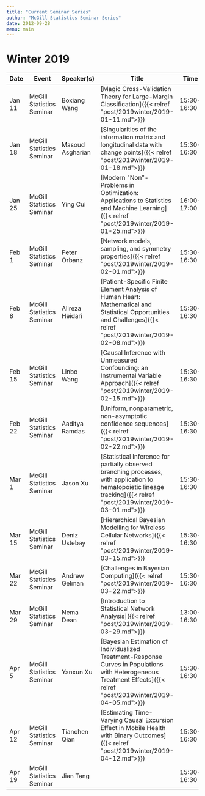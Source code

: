 ```yaml
---
title: "Current Seminar Series"
author: "McGill Statistics Seminar Series"
date: 2012-09-28
menu: main
---
```


# Winter 2019 
| Date   | Event                     | Speaker(s)         | Title                                                                                                                                              | Time        | Location                                       |
|--------|---------------------------|--------------------|----------------------------------------------------------------------------------------------------------------------------------------------------|-------------|------------------------------------------------|
| Jan 11 | McGill Statistics Seminar  | Boxiang Wang | [Magic Cross-Validation Theory for Large-Margin Classification]({{< relref "post/2019winter/2019-01-11.md">}}) | 15:30-16:30 | BURN 1205 |
| Jan 18 | McGill Statistics Seminar | Masoud Asgharian | [Singularities of the information matrix and longitudinal data with change points]({{< relref "post/2019winter/2019-01-18.md">}})        | 15:30-16:30 | BURN 1205 |
| Jan 25 | McGill Statistics Seminar | Ying Cui |[Modern "Non"-Problems in Optimization: Applications to Statistics and Machine Learning]({{< relref "post/2019winter/2019-01-25.md">}})  | 16:00-17:00 | BURN 920 |
| Feb 1 | McGill Statistics Seminar | Peter Orbanz |[Network models, sampling, and symmetry properties]({{< relref "post/2019winter/2019-02-01.md">}})	  | 15:30-16:30 | BURN 1205 |
| Feb 8 | McGill Statistics Seminar | Alireza Heidari | [Patient-Specific Finite Element Analysis of Human Heart: Mathematical and Statistical Opportunities and Challenges]({{< relref "post/2019winter/2019-02-08.md">}})        | 15:30-16:30 | BURN 1104 |
| Feb 15 | McGill Statistics Seminar | Linbo Wang | [Causal Inference with Unmeasured Confounding: an Instrumental Variable Approach]({{< relref "post/2019winter/2019-02-15.md">}})         | 15:30-16:30 | BURN 1205 |
| Feb 22 | McGill Statistics Seminar | Aaditya Ramdas |[Uniform, nonparametric, non-asymptotic confidence sequences]({{< relref "post/2019winter/2019-02-22.md">}})         | 15:30-16:30 | BURN 1205 |
| Mar 1 | McGill Statistics Seminar | Jason Xu | [Statistical Inference for partially observed branching processes, with application to hematopoietic lineage tracking]({{< relref "post/2019winter/2019-03-01.md">}})        | 15:30-16:30 | BURN 1104 |
| Mar 15  | McGill Statistics Seminar | Deniz Ustebay |[Hierarchical Bayesian Modelling for Wireless Cellular Networks]({{< relref "post/2019winter/2019-03-15.md">}})          | 15:30-16:30 | BURN 1205 |
| Mar 22  | McGill Statistics Seminar | Andrew Gelman  | [Challenges in Bayesian Computing]({{< relref "post/2019winter/2019-03-22.md">}})         | 15:30-16:30 | BURN 1104 |
| Mar 29  | McGill Statistics Seminar | Nema Dean  |[Introduction to Statistical Network Analysis]({{< relref "post/2019winter/2019-03-29.md">}})         | 13:00-16:30 | McIntyre 521 |
| Apr 5  | McGill Statistics Seminar | Yanxun Xu | [Bayesian Estimation of Individualized Treatment-Response Curves in Populations with Heterogeneous Treatment Effects]({{< relref "post/2019winter/2019-04-05.md">}})        | 15:30-16:30 | BURN 1104 |
| Apr 12  | McGill Statistics Seminar | Tianchen Qian | [Estimating Time-Varying Causal Excursion Effect in Mobile Health with Binary Outcomes]({{< relref "post/2019winter/2019-04-12.md">}})        | 15:30-16:30 | BURN 1205 |
| Apr 19  | McGill Statistics Seminar | Jian Tang |         | 15:30-16:30 | BURN 1104 |
